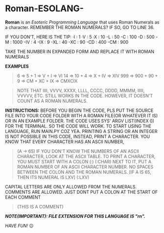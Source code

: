 # Roman-ESOLANG-
**Roman** is an *Esoteric Programming Language* that uses Roman Numerals as a character.
REMEMBER THE ROMAN NUMERALS? IF SO, GO TO LINE 36.

IF YOU DON'T, HERE IS THE TIP:
    ·I : 1
    ·V : 5
    ·X : 10
    -L : 50
    -C : 100
    -D : 500
    -M : 1000
    -IV : 4
    -IX : 9
    -XL : 40
    -XC : 90
    -CD : 400
    -CM : 900

TAKE THE NUMBER IN EXPANDED FORM AND REPLACE IT WITH ROMAN NUMERALS

**EXAMPLES**

> 6  => 5 + 1 => V + I => VI
> 14 => 10 + 4 => X + IV => XIV
> 999 => 900 + 90 + 9 => CM + XC + IX => CMXCIX

> NOTE THAT IIII, VVVV, XXXX, LLLL, CCCC, DDDD, MMMM, IIIII, VVVVV, ETC. STILL WORKS IN THE CODE. HOWEVER, IT DOESN'T COUNT AS A ROMAN NUMERALS.

**INSTRUCTIONS:**
BEFORE YOU BEGIN THE CODE, PLS PUT THE SOURCE FILE INTO YOUR CODE FOLDER WITH A ROMAN FILE(OR WHATEVER IT IS) OR IN AN EXAMPLE FOLDER. THE CODE USES SYS' ARGV LIST(INDEX 0) FOR THE TERMINAL. SO THE CODE WILL WORK.
TO START USING THE LANGUAGE, RUN MAIN.PY COZ YEA.
PRINTING A STRING OR AN INTEGER IS NOT POSSIBLE IN THIS CODE, INSTEAD, PRINT A CHARACTER.
YOU KNOW THAT EVERY CHARACTER HAS AN ASCII NUMBER,
> (A -> 65)
IF YOU DON'T KNOW THE NUMBERS OF AN ASCII CHARACTER, LOOK AT THE ASCII TABLE.
TO PRINT A CHARACTER, YOU MUST START WITH A COLON (:)
> (:CHAR)
NEXT TO IT, PUT A ROMAN NUMBER OF AN ASCII CHARACTER NUMBER. NO SPACES BETWEEN THE COLON AND THE ROMAN NUMERALS.
[IF A IS 65, THEN ITS NUMERAL IS LXV]
> (:LXV)

CAPITAL LETTERS ARE ONLY ALLOWED FROM THE NUMERALS.
COMMENTS ARE ALLOWED. JUST DONT PUT A COLON AT THE START OF EACH COMMENT
> (THIS IS A COMMENT)

***NOTE(IMPORTANT): FILE EXTENSION FOR THIS LANGUAGE IS "rn".***

*HAVE FUN!* :wink:
